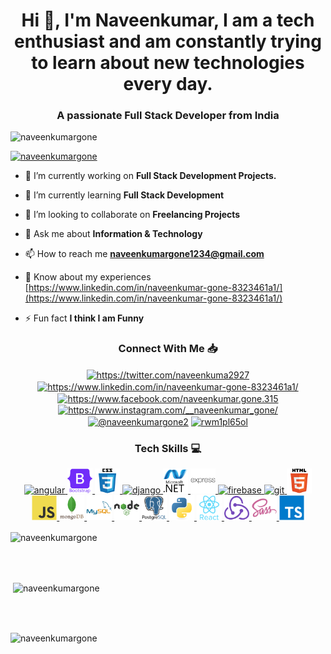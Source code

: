 <h1 align="center">Hi 👋, I'm Naveenkumar, I am a tech enthusiast and am constantly trying to learn about new technologies every day.</h1>
<h3 align="center">A passionate Full Stack Developer from India</h3>

<p align="left"> <img src="https://komarev.com/ghpvc/?username=naveenkumargone&label=Profile%20views&color=0e75b6&style=flat" alt="naveenkumargone" /> </p>

<p align="left"> <a href="https://github.com/ryo-ma/github-profile-trophy"><img src="https://github-profile-trophy.vercel.app/?username=naveenkumargone" alt="naveenkumargone" /></a> </p>

- 🔭 I’m currently working on **Full Stack Development Projects.**

- 🌱 I’m currently learning **Full Stack Development**

- 👯 I’m looking to collaborate on **Freelancing Projects**

- 💬 Ask me about **Information & Technology**

- 📫 How to reach me **naveenkumargone1234@gmail.com**

- 📄 Know about my experiences [https://www.linkedin.com/in/naveenkumar-gone-8323461a1/](https://www.linkedin.com/in/naveenkumar-gone-8323461a1/)

- ⚡ Fun fact **I think I am Funny**

<h3 align="center">Connect With Me 📥 </h3>
<p align="center">
<a href="https://twitter.com/https://twitter.com/naveenkuma2927" target="blank"><img align="center" src="https://raw.githubusercontent.com/rahuldkjain/github-profile-readme-generator/master/src/images/icons/Social/twitter.svg" alt="https://twitter.com/naveenkuma2927" height="30" width="40" /></a>
<a href="https://linkedin.com/in/https://www.linkedin.com/in/naveenkumar-gone-8323461a1/" target="blank"><img align="center" src="https://raw.githubusercontent.com/rahuldkjain/github-profile-readme-generator/master/src/images/icons/Social/linked-in-alt.svg" alt="https://www.linkedin.com/in/naveenkumar-gone-8323461a1/" height="30" width="40" /></a>
<a href="https://fb.com/https://www.facebook.com/naveenkumar.gone.315" target="blank"><img align="center" src="https://raw.githubusercontent.com/rahuldkjain/github-profile-readme-generator/master/src/images/icons/Social/facebook.svg" alt="https://www.facebook.com/naveenkumar.gone.315" height="30" width="40" /></a>
<a href="https://instagram.com/https://www.instagram.com/__naveenkumar_gone/" target="blank"><img align="center" src="https://raw.githubusercontent.com/rahuldkjain/github-profile-readme-generator/master/src/images/icons/Social/instagram.svg" alt="https://www.instagram.com/__naveenkumar_gone/" height="30" width="40" /></a>
<a href="https://www.hackerrank.com/@naveenkumargone2" target="blank"><img align="center" src="https://raw.githubusercontent.com/rahuldkjain/github-profile-readme-generator/master/src/images/icons/Social/hackerrank.svg" alt="@naveenkumargone2" height="30" width="40" /></a>
<a href="https://www.leetcode.com/rwm1pl65ol" target="blank"><img align="center" src="https://raw.githubusercontent.com/rahuldkjain/github-profile-readme-generator/master/src/images/icons/Social/leet-code.svg" alt="rwm1pl65ol" height="30" width="40" /></a>
</p>

<h3 align="center">Tech Skills 💻 </h3>
<p align="center"> <a href="https://angular.io" target="_blank" rel="noreferrer"> <img src="https://angular.io/assets/images/logos/angular/angular.svg" alt="angular" width="40" height="40"/> </a> <a href="https://getbootstrap.com" target="_blank" rel="noreferrer"> <img src="https://raw.githubusercontent.com/devicons/devicon/master/icons/bootstrap/bootstrap-plain-wordmark.svg" alt="bootstrap" width="40" height="40"/> </a> <a href="https://www.w3schools.com/css/" target="_blank" rel="noreferrer"> <img src="https://raw.githubusercontent.com/devicons/devicon/master/icons/css3/css3-original-wordmark.svg" alt="css3" width="40" height="40"/> </a> <a href="https://www.djangoproject.com/" target="_blank" rel="noreferrer"> <img src="https://cdn.worldvectorlogo.com/logos/django.svg" alt="django" width="40" height="40"/> </a> <a href="https://dotnet.microsoft.com/" target="_blank" rel="noreferrer"> <img src="https://raw.githubusercontent.com/devicons/devicon/master/icons/dot-net/dot-net-original-wordmark.svg" alt="dotnet" width="40" height="40"/> </a> <a href="https://expressjs.com" target="_blank" rel="noreferrer"> <img src="https://raw.githubusercontent.com/devicons/devicon/master/icons/express/express-original-wordmark.svg" alt="express" width="40" height="40"/> </a> <a href="https://firebase.google.com/" target="_blank" rel="noreferrer"> <img src="https://www.vectorlogo.zone/logos/firebase/firebase-icon.svg" alt="firebase" width="40" height="40"/> </a> <a href="https://git-scm.com/" target="_blank" rel="noreferrer"> <img src="https://www.vectorlogo.zone/logos/git-scm/git-scm-icon.svg" alt="git" width="40" height="40"/> </a> <a href="https://www.w3.org/html/" target="_blank" rel="noreferrer"> <img src="https://raw.githubusercontent.com/devicons/devicon/master/icons/html5/html5-original-wordmark.svg" alt="html5" width="40" height="40"/> </a> <a href="https://developer.mozilla.org/en-US/docs/Web/JavaScript" target="_blank" rel="noreferrer"> <img src="https://raw.githubusercontent.com/devicons/devicon/master/icons/javascript/javascript-original.svg" alt="javascript" width="40" height="40"/> </a> <a href="https://www.mongodb.com/" target="_blank" rel="noreferrer"> <img src="https://raw.githubusercontent.com/devicons/devicon/master/icons/mongodb/mongodb-original-wordmark.svg" alt="mongodb" width="40" height="40"/> </a> <a href="https://www.mysql.com/" target="_blank" rel="noreferrer"> <img src="https://raw.githubusercontent.com/devicons/devicon/master/icons/mysql/mysql-original-wordmark.svg" alt="mysql" width="40" height="40"/> </a> <a href="https://nodejs.org" target="_blank" rel="noreferrer"> <img src="https://raw.githubusercontent.com/devicons/devicon/master/icons/nodejs/nodejs-original-wordmark.svg" alt="nodejs" width="40" height="40"/> </a> <a href="https://www.postgresql.org" target="_blank" rel="noreferrer"> <img src="https://raw.githubusercontent.com/devicons/devicon/master/icons/postgresql/postgresql-original-wordmark.svg" alt="postgresql" width="40" height="40"/> </a> <a href="https://www.python.org" target="_blank" rel="noreferrer"> <img src="https://raw.githubusercontent.com/devicons/devicon/master/icons/python/python-original.svg" alt="python" width="40" height="40"/> </a> <a href="https://reactjs.org/" target="_blank" rel="noreferrer"> <img src="https://raw.githubusercontent.com/devicons/devicon/master/icons/react/react-original-wordmark.svg" alt="react" width="40" height="40"/> </a> <a href="https://redux.js.org" target="_blank" rel="noreferrer"> <img src="https://raw.githubusercontent.com/devicons/devicon/master/icons/redux/redux-original.svg" alt="redux" width="40" height="40"/> </a> <a href="https://sass-lang.com" target="_blank" rel="noreferrer"> <img src="https://raw.githubusercontent.com/devicons/devicon/master/icons/sass/sass-original.svg" alt="sass" width="40" height="40"/> </a> <a href="https://www.typescriptlang.org/" target="_blank" rel="noreferrer"> <img src="https://raw.githubusercontent.com/devicons/devicon/master/icons/typescript/typescript-original.svg" alt="typescript" width="40" height="40"/> </a> </p>

<p><img align="center" src="https://github-readme-stats.vercel.app/api/top-langs?username=naveenkumargone&show_icons=true&locale=en&layout=compact" alt="naveenkumargone" /></p>
<br>
<br>
<p>&nbsp;<img align="center" src="https://github-readme-stats.vercel.app/api?username=naveenkumargone&show_icons=true&locale=en" alt="naveenkumargone" /></p>
<br>
<br>
<p><img align="center" src="https://github-readme-streak-stats.herokuapp.com/?user=naveenkumargone&" alt="naveenkumargone" /></p>
